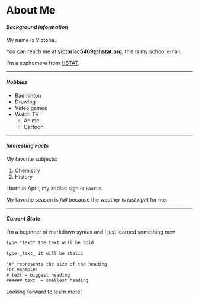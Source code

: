 # About Me  

#### _Background information_  

My name is Victoria.

You can reach me at **victoriac5469@hstat.org**, this is my school email.

I'm a sophomore from [HSTAT](https://www.hstat.org/).  

---
#### _Hobbies_

* Badminton
* Drawing
* Video games
* Watch TV
  * Anime
  * Cartoon



---
#### _Interesting Facts_

My favorite subjects:
1. Chemistry
2. History

I born in April, my zodiac sign is `Taurus`.

My favorite season is _fall_ because the weather is _just right_ for me.

---

#### _Current State_  
I'm a beginner of markdown syntax and I just learned something new
 ``` html
 type *text* the text will be bold
 
 type _text_ it will be italic  
 
 "#" represents the size of the heading  
 For example:
 # text = biggest heading
 ###### text  = smallest heading
 ```
 Looking forward to learn more!
